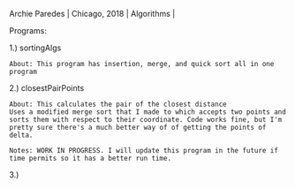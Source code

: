 Archie Paredes | 
Chicago, 2018 | 
Algorithms | 

Programs:

1.) sortingAlgs
	
	About: This program has insertion, merge, and quick sort all in one program

2.) closestPairPoints
	
	About: This calculates the pair of the closest distance
	Uses a modified merge sort that I made to which accepts two points and sorts them with respect to their coordinate. Code works fine, but I'm pretty sure there's a much better way of of getting the points of delta. 

	Notes: WORK IN PROGRESS. I will update this program in the future if time permits so it has a better run time.
	
3.) 
